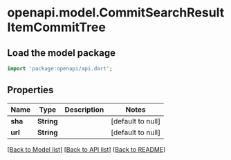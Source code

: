 # openapi.model.CommitSearchResultItemCommitTree

## Load the model package
```dart
import 'package:openapi/api.dart';
```

## Properties
Name | Type | Description | Notes
------------ | ------------- | ------------- | -------------
**sha** | **String** |  | [default to null]
**url** | **String** |  | [default to null]

[[Back to Model list]](../README.md#documentation-for-models) [[Back to API list]](../README.md#documentation-for-api-endpoints) [[Back to README]](../README.md)


